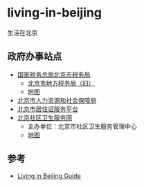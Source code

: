 # living-in-beijing
生活在北京

## 政府办事站点

* [国家税务总局北京市税务局](http://www.bjsat.gov.cn/bjswj/)
  * [北京市地方税务局（旧）](http://www.tax861.gov.cn/)
  * [地图](http://12366.bjsat.gov.cn/bsdt)
* [北京市人力资源和社会保障局](http://www.bjrbj.gov.cn/)
* [北京市居住证服务平台](https://www.bjjzz.gov.cn/)
* [北京社区卫生服务网](http://www.bjchs.org.cn/)
  * 主办单位：北京市社区卫生服务管理中心
  * [地图](http://www.bjchs.org.cn/Hospitals/Map)

## 参考

* [Living in Beijing Guide](https://www.refoxrelocation.com/home/living-in-beijing/)

